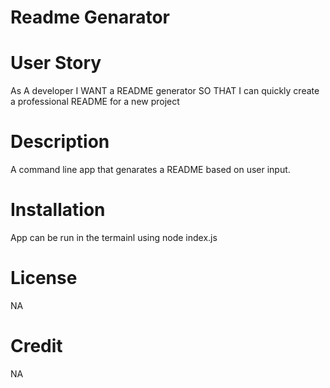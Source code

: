 # Readme Genarator

# User Story

As A developer
I WANT a README generator
SO THAT I can quickly create a professional README for a new project

# Description
 
 A command line app that genarates a README based on user input.

 # Installation
 App can be run in the termainl using node index.js
 
 # License
 NA
 
 # Credit 
 NA

 


   
